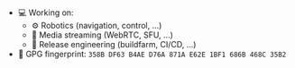 - 💻 Working on:
  - ⚙️ Robotics (navigation, control, ...)
  - 📼 Media streaming (WebRTC, SFU, ...)
  - 🌾 Release engineering (buildfarm, CI/CD, ...)
- 🔐 GPG fingerprint: `358B DF63 B4AE D76A 871A E62E 1BF1 686B 468C 35B2`

